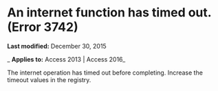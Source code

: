 
# An internet function has timed out. (Error 3742)

 **Last modified:** December 30, 2015

 _ **Applies to:** Access 2013 | Access 2016_

The internet operation has timed out before completing. Increase the timeout values in the registry. 

